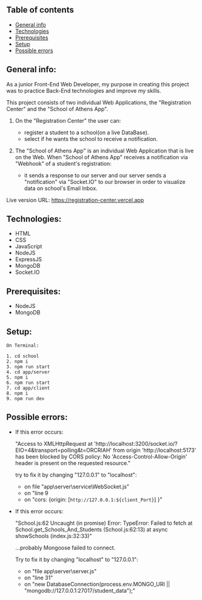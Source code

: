 ## Table of contents

- [General info](#general-info)
- [Technologies](#technologies)
- [Prerequisites](#prerequisites)
- [Setup](#setup)
- [Possible errors](#possible-errors)

## General info:

As a junior Front-End Web Developer, my purpose in creating this project was to practice Back-End technologies and improve my skills.

This project consists of two individual Web Applications, the "Registration Center" and the "School of Athens App".

1. On the "Registration Center" the user can:

   - register a student to a school(on a live DataBase).
   - select if he wants the school to receive a notification.

2. The "School of Athens App" is an individual Web Application that is live on the Web.
   When "School of Athens App" receives a notification via "Webhook" of a student's registration:

   - it sends a response to our server and our server sends a "notification" via "Socket.IO" to our browser in order to visualize data on school's Email Inbox.

Live version URL: https://registration-center.vercel.app

## Technologies:

- HTML
- CSS
- JavaScript
- NodeJS
- ExpressJS
- MongoDB
- Socket.IO

## Prerequisites:

- NodeJS
- MongoDB

## Setup:

```
On Terminal:

1. cd school
2. npm i
3. npm run start
4. cd app/server
5. npm i
6. npm run start
7. cd app/client
8. npm i
9. npm run dev

```

## Possible errors:

- If this error occurs:

  "Access to XMLHttpRequest at 'http://localhost:3200/socket.io/?EIO=4&transport=polling&t=ORCRIAH' from origin 'http://localhost:5173' has been blocked by CORS policy: No 'Access-Control-Allow-Origin' header is present on the requested resource."

  try to fix it by changing "127.0.0.1" to "localhost":

  - on file "app\server\service\WebSocket.js"
  - on "line 9
  - on "cors: {origin: [`http://127.0.0.1:${client_Port}`]
    }"

- If this error occurs:

  "School.js:62 Uncaught (in promise) Error: TypeError: Failed to fetch
  at School.get_Schools_And_Students (School.js:62:13)
  at async showSchools (index.js:32:33)"

  ...probably Mongoose failed to connect.

  Try to fix it by changing "localhost" to "127.0.0.1":

  - on "file app\server\server.js"
  - on "line 31"
  - on "new DatabaseConnection(process.env.MONGO_URI || "mongodb://127.0.0.1:27017/student_data");"
